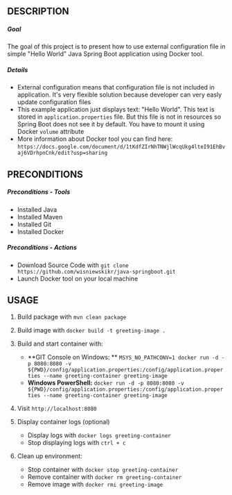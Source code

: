 DESCRIPTION
-----------

##### Goal
The goal of this project is to present how to use external configuration file in simple "Hello World" Java Spring Boot application using Docker tool.


##### Details
* External configuration means that configuration file is not included in application. It's very flexible solution because developer can very easly update configuration files
* This example application just displays text: "Hello World". This text is stored in `application.properties` file. But this file is not in resources so Spring Boot does not see it by default. You have to mount it using Docker `volume` attribute 
* More information about Docker tool you can find here: `https://docs.google.com/document/d/1tKdfZIrNhTNWjlWcqUkg4lteI91EhBvaj6VDrhpnCnk/edit?usp=sharing`


PRECONDITIONS
-------------

##### Preconditions - Tools
* Installed Java
* Installed Maven
* Installed Git
* Installed Docker

##### Preconditions - Actions
* Download Source Code with `git clone https://github.com/wisniewskikr/java-springboot.git`
* Launch Docker tool on your local machine


USAGE
-----

1. Build package with `mvn clean package`
2. Build image with `docker build -t greeting-image .`
3. Build and start container with:
    * **GIT Console on Windows: ** `MSYS_NO_PATHCONV=1 docker run -d -p 8080:8080 -v ${PWD}/config/application.properties:/config/application.properties --name greeting-container greeting-image`
    * **Windows PowerShell:** `docker run -d -p 8080:8080 -v ${PWD}/config/application.properties:/config/application.properties --name greeting-container greeting-image`
4. Visit `http://localhost:8080`
5. Display container logs (optional)

    * Display logs with `docker logs greeting-container`
    * Stop displaying logs with `ctrl + c`
6. Clean up environment:

    * Stop container with `docker stop greeting-container`
    * Remove container with `docker rm greeting-container`
    * Remove image with `docker rmi greeting-image`